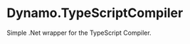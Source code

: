 Dynamo.TypeScriptCompiler
=========================

Simple .Net wrapper for the TypeScript Compiler.
